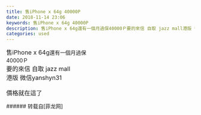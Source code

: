 ```yaml
---
title: 售iPhone x 64g 40000P
date: 2018-11-14 23:06
keywords: 售iPhone x 64g 40000P
description: 售iPhone x 64g還有一個月過保40000Ｐ要的來信 自取 jazz mall港版 微信yanshyn31價格就在這了
categories: used
---
```

<td class="t_f" id="postmessage_2279102">

<font style="font-size:16px">售iPhone x 64g</font>還有一個月過保<br/>
40000Ｐ<br/>
<font style="font-size:16px">要的來信 自取 jazz mall</font><br/>
<font style="font-size:16px">港版 微信yanshyn31</font><br/>
<br/>
<font style="font-size:16px">價格就在這了</font><br/>
</td>
###### 转载自[菲龙网]